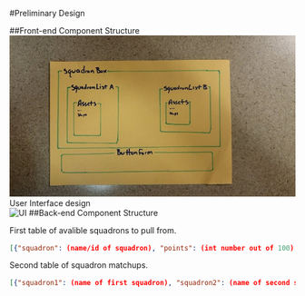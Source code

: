 #Preliminary Design

##Front-end Component Structure   
![Structure](https://github.com/Loganvp/cs336/blob/master/Project/React%20Component.jpg)   
User Interface design  
![UI](https://github.com/Loganvp/cs336/blob/master/Project/UI.png)
##Back-end Component Structure
   
First table of avalible squadrons to pull from.   
```JSON
[{"squadron": (name/id of squadron), "points": (int number out of 100),"faction": (one of the three playable factions), "pilots": [{"name": (of pilot), "ship": (name of ship),"upgrades": [ (list of all upgrade cards on ship) ] }, (remaining pilots in squadron)] }, (many more squadrons)]
```
Second table of squadron matchups.   
```JSON
[{"squadron1": (name of first squadron), "squadron2": (name of second squadron), "percentage", (int value of percent chance that squad 1 beats squad 2)}, (many more matchups)]
```
